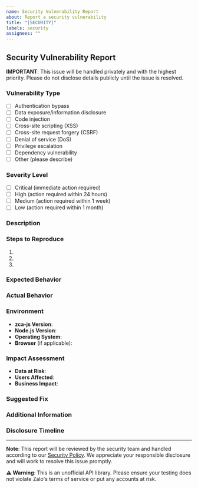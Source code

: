 ```yaml
---
name: Security Vulnerability Report
about: Report a security vulnerability
title: "[SECURITY]"
labels: security
assignees: ""
---
```


## Security Vulnerability Report

**IMPORTANT**: This issue will be handled privately and with the highest priority. Please do not disclose details publicly until the issue is resolved.

### Vulnerability Type
<!-- Please select the type of vulnerability -->
- [ ] Authentication bypass
- [ ] Data exposure/information disclosure
- [ ] Code injection
- [ ] Cross-site scripting (XSS)
- [ ] Cross-site request forgery (CSRF)
- [ ] Denial of service (DoS)
- [ ] Privilege escalation
- [ ] Dependency vulnerability
- [ ] Other (please describe)

### Severity Level
<!-- Please assess the severity -->
- [ ] Critical (immediate action required)
- [ ] High (action required within 24 hours)
- [ ] Medium (action required within 1 week)
- [ ] Low (action required within 1 month)

### Description
<!-- Please provide a clear and detailed description of the vulnerability -->

### Steps to Reproduce
<!-- Please provide clear steps to reproduce the vulnerability -->
1. 
2. 
3. 

### Expected Behavior
<!-- What should happen normally? -->

### Actual Behavior
<!-- What actually happens due to the vulnerability? -->

### Environment
<!-- Please provide details about the environment -->
- **zca-js Version**: 
- **Node.js Version**: 
- **Operating System**: 
- **Browser** (if applicable): 

### Impact Assessment
<!-- What is the potential impact of this vulnerability? -->
- **Data at Risk**: 
- **Users Affected**: 
- **Business Impact**: 

### Suggested Fix
<!-- Do you have any suggestions for fixing this vulnerability? (optional) -->

### Additional Information
<!-- Any additional context, logs, or evidence -->
<!-- You can drag and drop files here -->

### Disclosure Timeline
<!-- When do you plan to disclose this publicly? (if applicable) -->

---

**Note**: This report will be reviewed by the security team and handled according to our [Security Policy](https://github.com/RFS-ADRENO/zca-js/blob/main/SECURITY.md). We appreciate your responsible disclosure and will work to resolve this issue promptly.

**⚠️ Warning**: This is an unofficial API library. Please ensure your testing does not violate Zalo's terms of service or put any accounts at risk. 